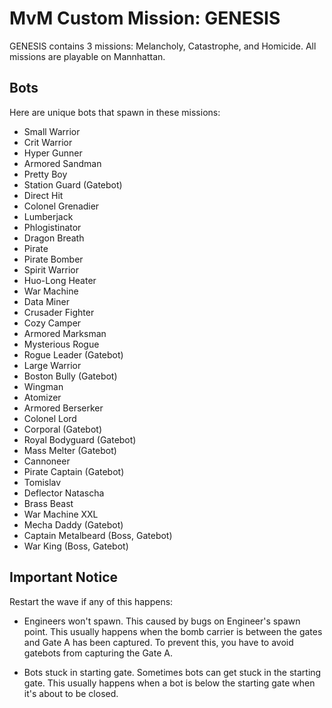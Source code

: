 # MvM Custom Mission: GENESIS

GENESIS contains 3 missions: Melancholy, Catastrophe, and Homicide. All missions are playable on Mannhattan.

## Bots
Here are unique bots that spawn in these missions:
- Small Warrior
- Crit Warrior
- Hyper Gunner
- Armored Sandman
- Pretty Boy
- Station Guard (Gatebot)
- Direct Hit
- Colonel Grenadier
- Lumberjack
- Phlogistinator
- Dragon Breath
- Pirate
- Pirate Bomber
- Spirit Warrior
- Huo-Long Heater
- War Machine
- Data Miner
- Crusader Fighter
- Cozy Camper
- Armored Marksman
- Mysterious Rogue
- Rogue Leader (Gatebot)
- Large Warrior
- Boston Bully (Gatebot)
- Wingman
- Atomizer
- Armored Berserker
- Colonel Lord
- Corporal (Gatebot)
- Royal Bodyguard (Gatebot)
- Mass Melter (Gatebot)
- Cannoneer
- Pirate Captain (Gatebot)
- Tomislav
- Deflector Natascha
- Brass Beast
- War Machine XXL
- Mecha Daddy (Gatebot)
- Captain Metalbeard (Boss, Gatebot)
- War King (Boss, Gatebot)

## Important Notice
Restart the wave if any of this happens:
- Engineers won't spawn. This caused by bugs on Engineer's spawn point. This usually happens when the bomb carrier is between the gates and Gate A has been captured. To prevent this, you have to avoid gatebots from capturing the Gate A.
  
- Bots stuck in starting gate. Sometimes bots can get stuck in the starting gate. This usually happens when a bot is below the starting gate when it's about to be closed.
